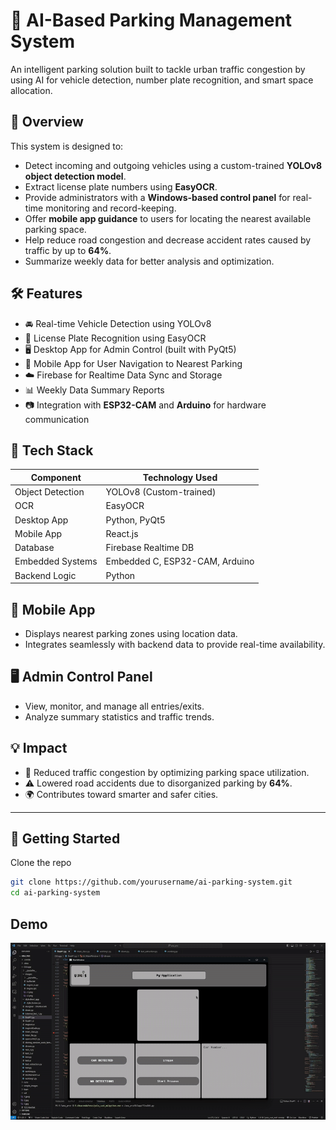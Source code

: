 # 🚗 AI-Based Parking Management System

An intelligent parking solution built to tackle urban traffic congestion by using AI for vehicle detection, number plate recognition, and smart space allocation.

## 📌 Overview

This system is designed to:

- Detect incoming and outgoing vehicles using a custom-trained **YOLOv8 object detection model**.
- Extract license plate numbers using **EasyOCR**.
- Provide administrators with a **Windows-based control panel** for real-time monitoring and record-keeping.
- Offer **mobile app guidance** to users for locating the nearest available parking space.
- Help reduce road congestion and decrease accident rates caused by traffic by up to **64%**.
- Summarize weekly data for better analysis and optimization.

## 🛠 Features

- 🚘 Real-time Vehicle Detection using YOLOv8  
- 🔢 License Plate Recognition using EasyOCR  
- 🖥 Desktop App for Admin Control (built with PyQt5)  
- 📱 Mobile App for User Navigation to Nearest Parking  
- ☁️ Firebase for Realtime Data Sync and Storage  
- 📊 Weekly Data Summary Reports
- 📷 Integration with **ESP32-CAM** and **Arduino** for hardware communication

## 🧰 Tech Stack

| Component       | Technology Used         |
|----------------|--------------------------|
| Object Detection | YOLOv8 (Custom-trained)  |
| OCR              | EasyOCR                 |
| Desktop App      | Python, PyQt5           |
| Mobile App       | React.js                |
| Database         | Firebase Realtime DB    |
| Embedded Systems | Embedded C, ESP32-CAM, Arduino |
| Backend Logic    | Python                  |

## 📱 Mobile App

- Displays nearest parking zones using location data.
- Integrates seamlessly with backend data to provide real-time availability.
  
## 🖥 Admin Control Panel

- View, monitor, and manage all entries/exits.
- Analyze summary statistics and traffic trends.
  
## 💡 Impact

- 🚦 Reduced traffic congestion by optimizing parking space utilization.
- ⚠️ Lowered road accidents due to disorganized parking by **64%**.
- 🌍 Contributes toward smarter and safer cities.

---

## 🚀 Getting Started

Clone the repo

   ```bash
   git clone https://github.com/yourusername/ai-parking-system.git
   cd ai-parking-system
```

## Demo

![Demo Preview](assets/ProjectPyAppGif.gif)
